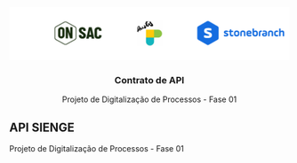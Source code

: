 
<p align="center">
  <a href="https://onsac.com/">
    <img src="https://github.com/onsac/Prestes/blob/main/Projeto%20OnSAC-Prestes.png" >
  </a>
</p>

<h3 align="center">Contrato de API</h3>

<p align="center">
  Projeto de Digitalização de Processos - Fase 01
  </p>

## API SIENGE
Projeto de Digitalização de Processos - Fase 01
